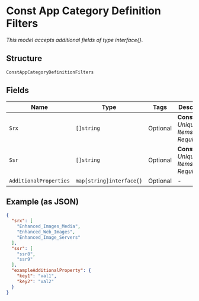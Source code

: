 
# Const App Category Definition Filters

*This model accepts additional fields of type interface{}.*

## Structure

`ConstAppCategoryDefinitionFilters`

## Fields

| Name | Type | Tags | Description |
|  --- | --- | --- | --- |
| `Srx` | `[]string` | Optional | **Constraints**: *Unique Items Required* |
| `Ssr` | `[]string` | Optional | **Constraints**: *Unique Items Required* |
| `AdditionalProperties` | `map[string]interface{}` | Optional | - |

## Example (as JSON)

```json
{
  "srx": [
    "Enhanced_Images_Media",
    "Enhanced_Web_Images",
    "Enhanced_Image_Servers"
  ],
  "ssr": [
    "ssr8",
    "ssr9"
  ],
  "exampleAdditionalProperty": {
    "key1": "val1",
    "key2": "val2"
  }
}
```

